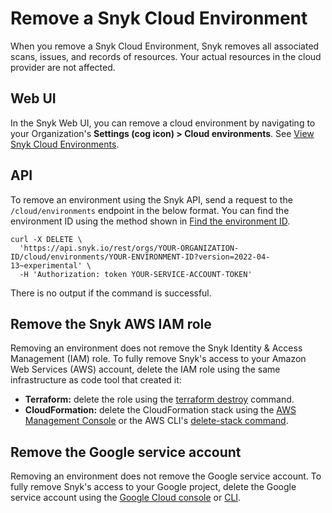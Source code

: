# Remove a Snyk Cloud Environment

When you remove a Snyk Cloud Environment, Snyk removes all associated scans, issues, and records of resources. Your actual resources in the cloud provider are not affected.

## Web UI

In the Snyk Web UI, you can remove a cloud environment by navigating to your Organization's **Settings (cog icon) > Cloud environments**. See [View Snyk Cloud Environments](view-snyk-cloud-environments.md#remove-an-environment).

## API

To remove an environment using the Snyk API, send a request to the `/cloud/environments` endpoint in the below format. You can find the environment ID using the method shown in [Find the environment ID](scan-a-snyk-cloud-environment.md#find-the-environment-id).

```
curl -X DELETE \
  'https://api.snyk.io/rest/orgs/YOUR-ORGANIZATION-ID/cloud/environments/YOUR-ENVIRONMENT-ID?version=2022-04-13~experimental' \
  -H 'Authorization: token YOUR-SERVICE-ACCOUNT-TOKEN'
```

There is no output if the command is successful.

## Remove the Snyk AWS IAM role

Removing an environment does not remove the Snyk Identity & Access Management (IAM) role. To fully remove Snyk's access to your Amazon Web Services (AWS) account, delete the IAM role using the same infrastructure as code tool that created it:

* **Terraform:** delete the role using the [terraform destroy](https://www.terraform.io/cli/commands/destroy) command.
* **CloudFormation:** delete the CloudFormation stack using the [AWS Management Console](https://docs.aws.amazon.com/AWSCloudFormation/latest/UserGuide/cfn-console-delete-stack.html) or the AWS CLI's [delete-stack command](https://awscli.amazonaws.com/v2/documentation/api/latest/reference/cloudformation/delete-stack.html).

## Remove the Google service account

Removing an environment does not remove the Google service account. To fully remove Snyk's access to your Google project, delete the Google service account using the [Google Cloud console](https://cloud.google.com/iam/docs/creating-managing-service-accounts#iam-service-accounts-delete-console) or [CLI](https://cloud.google.com/iam/docs/creating-managing-service-accounts#iam-service-accounts-delete-gcloud).
